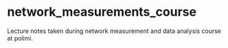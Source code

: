 # network_measurements_course
Lecture notes taken during network measurement and data analysis course at polimi.
